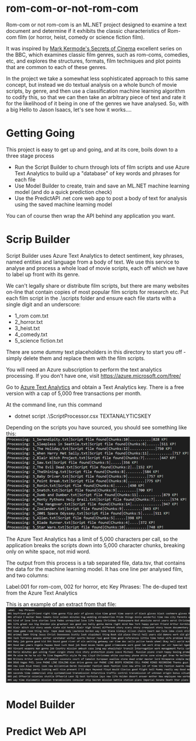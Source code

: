 # rom-com-or-not-rom-com
Rom-com or not rom-com is an ML.NET project designed to examine a text document and determine if it exhibits the classic characteristics of Rom-com film (or horror, heist,  comedy or science fiction film).

It was inspired by [Mark Kermode's Secrets of Cinema](https://www.bbc.co.uk/programmes/b0bbn5pt) excellent series on the BBC, which examines classic film genres, such as rom-coms, comedies, etc, and explores the structures, formats, film techniques and plot points that are common to each of these genres.

In the project we take a somewhat less sophisticated approach to this same concept, but instead we do textual analysis on a whole bunch of movie scripts, by genre, and then use a classification machine learning algorithm to codify this, so that we can then take an arbitrary piece of text and rate it for the likelihood of it being in one of the genres we have analysed. So, with a big Hello to Jason Isaacs, let's see how it works....

# Getting Going

This project is easy to get up and going, and at its core, boils down to a three stage process

- Run the Script Builder to churn through lots of film scripts and use Azure  Text Analytics to build up a "database" of key words and phrases for each file
- Use Model Builder to create, train and save an ML.NET machine learning model (and do a quick prediction check) 
- Use the PredictAPI .net core web app to post a body of text for analysis using the saved machine learning model 

You can of course then wrap the API behind any application you want.

# Scrip Builder 

Script Builder uses Azure Text Analytics to detect sentiment, key phrases, named entities and language from a body of text. We use this service to analyse and process a whole load of movie scripts, each off which we have to label up front with its genre.

We can't legally share or distribute film scripts, but there are many websites on-line that contain copies of most  popular film scripts for research etc. Put each film script in the .\scripts folder and ensure each file starts with a single digit and an underscore:

- 1_rom com.txt
- 2_horror.txt
- 3_heist.txt
- 4_comedy.txt
- 5_science fiction.txt

There are some dummy text placeholders in this directory to start you off - simply delete them and replace them with the film scripts.

You will need an Azure subscription to perform the text analytics processing. If you don't have one, visit https://azure.microsoft.com/free/ 

Go to [Azure Text Analytics](https://azure.microsoft.com/en-gb/services/cognitive-services/text-analytics/) and obtain a Text Analytics key. There is a free version with a cap of 5,000 free transactions per month.

At the command line, run this command

- dotnet  script  .\ScriptProcessor.csx  TEXTANALYTICSKEY

Depending on the scripts you have sourced, you should see something  like this:
![screenshot](./etc/img/outputfromscripbuilder.png)

The  Azure Text Analytics has a limit of 5,000 characters per call, so the application breaks the scripts down into 5,000 character chunks, breaking only on white space, not mid word.

The output from this process is a tab separated file, data.tsv, that contains the data for the machine learning model. It has one line per analysed film, and two columns:

Label:001 for rom-com, 002 for horror, etc
Key Phrases: The de-duped text from the Azure Text Analytics

This is an example of an extract from that file:
![screenshot](./etc/img/tsvextract.png)

# Model Builder



# Predict Web API

